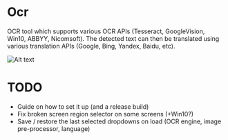 # Ocr

OCR tool which supports various OCR APIs (Tesseract, GoogleVision, Win10, ABBYY, Nicomsoft). The detected text can then be translated using various translation APIs (Google, Bing, Yandex, Baidu, etc).

![Alt text](https://raw.githubusercontent.com/pixeltris/Ocr/master/Screenshots/1.png)

# TODO

- Guide on how to set it up (and a release build)
- Fix broken screen region selector on some screens (+Win10?)
- Save / restore the last selected dropdowns on load (OCR engine, image pre-processor, language)
